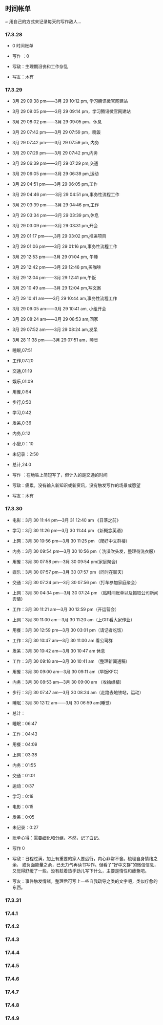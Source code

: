 ## 时间帐单
~ 用自己的方式来记录每天的写作敌人...

### 17.3.28
- 0 时间账单

- 写作 ：0

- 写敌：生理期沮丧和工作杂乱

- 写友：木有


### 17.3.29
- 3月 29 09:38 pm——3月 29 10:12 pm, 学习腾讯微官网建站
- 3月 29 09:05 pm——3月 29 09:14 pm，学习腾讯微官网建站
- 3月 29 08:02 pm——3月 29 09:05 pm，休息
- 3月 29 07:42 pm——3月 29 07:59 pm，晚饭
- 3月 29 07:42 pm——3月 29 07:59 pm, 内务
- 3月 29 07:29 pm——3月 29 07:42 pm,内务
- 3月 29 06:39 pm——3月 29 07:29 pm,交通
- 3月 29 06:05 pm——3月 29 06:39 pm,运动
- 3月 29 04:51 pm——3月 29 06:05 pm,工作
- 3月 29 04:46 pm——3月 29 04:51 pm,事务性流程工作
- 3月 29 03:39 pm——3月 29 04:46 pm,工作 
- 3月 29 03:34 pm——3月 29 03:39 pm,休息
- 3月 29 03:09 pm——3月 29 03:31 pm,开会
- 3月 29 01:17 pm——,3月 29 03:02 pm,推进项目
- 3月 29 01:06 pm——3月 29 01:16 pm,事务性流程工作
- 3月 29 12:53 pm——3月 29 01:04 pm, 午睡
- 3月 29 12:42 pm——3月 29 12:48 pm,买咖啡
- 3月 29 12:04 pm——3月 29 12:41 pm,午饭
- 3月 29 10:49 am——3月 29 12:04 pm,写文案
- 3月 29 10:41 am——3月 29 10:44 am,事务性流程工作
- 3月 29 09:05 am——3月 29 10:41 am, 小组开会
- 3月 29 08:24 am——3月 29 08:53 am,回家
- 3月 29 07:52 am——3月 29 08:24 am,发呆
- 3月 28 11:38 pm——3月 29 07:51 am，睡觉


- 睡眠,07:51
- 工作,07:20
- 交通,01:19
- 娱乐,01:09
- 用餐,0:54
- 步行,0:50
- 学习,0:42
- 发呆,0:36
- 内务,0:12
- 小憩,0：10
- 未记录：2:50
- 总计,24.0 

- 写作 ：在地铁上简短写了，但计入的是交通的时间

- 写敌：疲累，没有输入新知识或新资讯，没有触发写作的场景或愿望

- 写友：木有



### 17.3.30
- 电影：3月 30 11:44 pm—3月 31 12:40 am  《日落之前》
- 学习：3月 30 11:26 pm—3月 30 11:44 pm 《新概念英语》
- 上网：3月 30 10:56 pm—3月 30 11:25 pm （爬好中文群楼）
- 内务：3月 30 09:54 pm—3月 30 10:56 pm（ 洗澡吹头发，整理待洗衣服）
- 用餐：3月 30 07:58 pm—3月 30 09:54 pm(家庭聚会)
- 娱乐：3月 30 07:57 pm—3月 30 07:57 pm（同时在聊天）
- 交通：3月 30 07:24 pm—3月 30 07:56 pm（打车参加家庭聚会）
- 上网：3月 30 04:34 pm—3月 30 07:24 pm （贴时间账单以及抓取公司新闻舆情）
- 工作：3月 30 11:21 am—3月 30 12:59 pm（开运营会）
- 上网：3月 30 11:00 am—3月 30 11:20 am（上GIT看大家作业）
- 用餐：3月 30 12:59 pm—3月 30 03:01 pm（请记者吃饭）
- 工作：3月 30 10:47 am—3月 30 11:00 am 看公司群
- 发呆：3月 30 10:42 am—3月 30 10:47 am  休息
- 工作：3月 30 09:18 am—3月 30 10:41 am （整理新闻通稿）
- 用餐：3月 30 09:00 am—3月 30 09:11 am（早饭KFC）
- 内务：3月 30 08:53 am—3月 30 09:00 am （收拾绿植）
- 步行：3月 30 07:47 am—3月 30 08:24 am（走路去地铁站，运动）
- 睡眠：3月 30 12:12 am——3月 30 06:59 am(睡觉)

- 总计：

- 睡眠：06:47
- 工作：04:43
- 用餐：04:09
- 上网：03:38
- 内务：01:55
- 交通：01:01
- 运动：0:37
- 学习：0:18
- 电影：0:15
- 发呆：0:05
- 未记录：0:27

- 账单心得：需要细化和分组，不然，记了白记。
- 写作 0

- 写敌：日程过满，加上有重要的家人要远行，内心非常不舍。梳理自身情绪之余， 或负面能量之余，已无力气再读书写作。但看了“好中文群”的微信信息，又觉得舒缓了一些。没有趁着热乎劲儿写下什么，主要是惰性和疲惫吧。


- 写友：事件触发情绪，整理后可写上一些自我疏导之类的文字吧，类似疗愈的东西。

### 17.3.31

### 17.4.1

### 17.4.2

### 17.4.3

### 17.4.4

### 17.4.5

### 17.4.6

### 17.4.7

### 17.4.8

### 17.4.9
